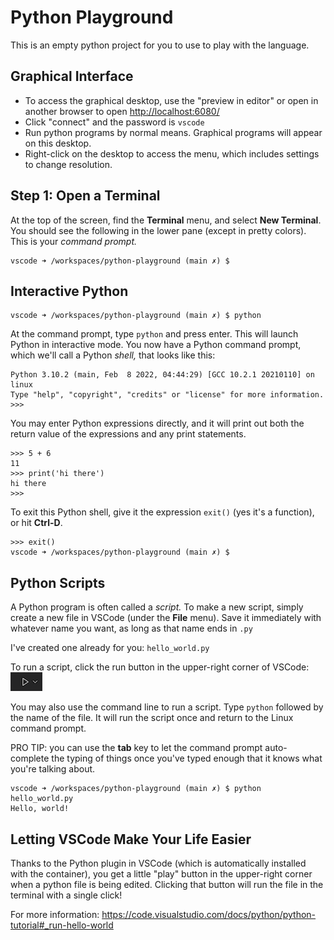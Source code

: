 # Python Playground
This is an empty python project for you to use to play with the language.

## Graphical Interface

* To access the graphical desktop, use the "preview in editor" or open in another browser to open <http://localhost:6080/>
* Click "connect" and the password is `vscode`
* Run python programs by normal means. Graphical programs will appear on this desktop. 
* Right-click on the desktop to access the menu, which includes settings to change resolution.

## Step 1: Open a Terminal
At the top of the screen, find the **Terminal** menu, and select **New Terminal**. You should see the following in the lower pane (except in pretty colors). This is your *command prompt.*

```
vscode ➜ /workspaces/python-playground (main ✗) $
```

## Interactive Python
```
vscode ➜ /workspaces/python-playground (main ✗) $ python
```
At the command prompt, type `python` and press enter. This will launch Python in interactive mode. You now have a Python command prompt, which we'll call a Python *shell,* that looks like this:
```
Python 3.10.2 (main, Feb  8 2022, 04:44:29) [GCC 10.2.1 20210110] on linux
Type "help", "copyright", "credits" or "license" for more information.
>>>
```
You may enter Python expressions directly, and it will print out both the return value of the expressions and any print statements. 
```
>>> 5 + 6
11
>>> print('hi there')
hi there
>>>
```
To exit this Python shell, give it the expression `exit()` (yes it's a function), or hit **Ctrl-D**.
```
>>> exit()
vscode ➜ /workspaces/python-playground (main ✗) $
```

## Python Scripts
A Python program is often called a *script.* To make a new script, simply create a new file in VSCode (under the **File** menu). Save it immediately with whatever name you want, as long as that name ends in `.py`

I've created one already for you: `hello_world.py`

To run a script, click the run button in the upper-right corner of VSCode: ![Script run button](img/run_button.png)

You may also use the command line to run a script. Type `python` followed by the name of the file. It will run the script once and return to the Linux command prompt.

PRO TIP: you can use the **tab** key to let the command prompt auto-complete the typing of things once you've typed enough that it knows what you're talking about.

```
vscode ➜ /workspaces/python-playground (main ✗) $ python hello_world.py 
Hello, world!
```

## Letting VSCode Make Your Life Easier
Thanks to the Python plugin in VSCode (which is automatically installed with the container), you get
a little "play" button in the upper-right corner when a python file is being edited. Clicking that button will run the file in the terminal with a single click!

For more information: <https://code.visualstudio.com/docs/python/python-tutorial#_run-hello-world>